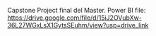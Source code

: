 Capstone Project final del Master.
Power BI file:
https://drive.google.com/file/d/15iJ2OVubXw-36L27WGxLsX1GytsSEuhm/view?usp=drive_link
